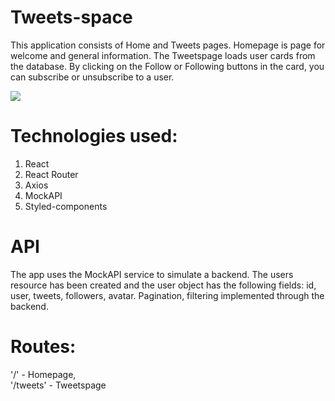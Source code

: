 # Tweets-space

This application consists of Home and Tweets pages. Homepage is page for welcome
and general information. The Tweetspage loads user cards from the database. By
clicking on the Follow or Following buttons in the card, you can subscribe or
unsubscribe to a user.

<img src='scr/images/card-template'>

# Technologies used:

1. React
2. React Router
3. Axios
4. MockAPI
5. Styled-components

# API

The app uses the MockAPI service to simulate a backend. The users resource has
been created and the user object has the following fields: id, user, tweets,
followers, avatar. Pagination, filtering implemented through the backend.

# Routes:

'/' - Homepage,  
 '/tweets' - Tweetspage
